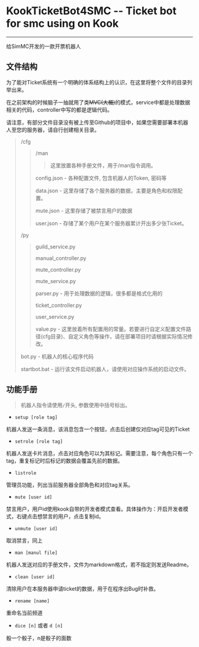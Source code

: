 # KookTicketBot4SMC -- Ticket bot for smc using on Kook
--- 
给SimMC开发的一款开票机器人

## 文件结构
为了能对Ticket系统有一个明确的体系结构上的认识，在这里将整个文件的目录列举出来。

在之前架构的时候脑子一抽就用了类~~MVC(大概)~~的模式，service中都是处理数据相关的代码，controller中写的都是逻辑代码。

请注意，有部分文件目录没有被上传至Github的项目中，如果您需要部署本机器人至您的服务器，请自行创建相关目录。

> /cfg
>  > /man
>  >  > 这里放置各种手册文件，用于/man指令调用。
>  >
>  > config.json - 各种配置文件, 包含机器人的Token, 密码等
>  >
>  > data.json - 这里存储了各个服务器的数据，主要是角色和权限配置。
>  >
>  > mute.json - 这里存储了被禁言用户的数据
>  >
>  > user.json - 存储了某个用户在某个服务器累计开出多少张Ticket。
> 
> /py
>  > guild_service.py 
>  >
>  > manual_controller.py
>  >
>  > mute_controller.py
>  >
>  > mute_service.py
>  >
>  > parser.py - 用于处理数据的逻辑，很多都是格式化用的
>  >
>  > ticket_controller.py
>  >
>  > user_service.py
>  >
>  > value.py - 这里放着所有配置用的常量。若要进行自定义配置文件路径(cfg目录)、自定义角色等操作，请在部署项目时请根据实际情况修改。
> 
> bot.py - 机器人的核心程序代码
>
> startbot.bat - 运行该文件启动机器人，请使用对应操作系统的启动文件。

## 功能手册
> 机器人指令请使用`/`开头, 参数使用中括号标出。

- `setup [role tag]`

机器人发送一条消息，该消息包含一个按钮，点击后创建仅对应tag可见的Ticket

- `setrole [role tag]`

机器人发送卡片消息，点击对应角色可以为其标记。需要注意，每个角色只有一个tag，重复标记时后标记的数据会覆盖先前的数据。

- `listrole`

管理员功能，列出当前服务器全部角色和对应tag关系。

- `mute [user id]`

禁言用户，用户id使用kook自带的开发者模式查看。具体操作为：开启开发者模式，右键点击想禁言的用户，点击复制id。

- `unmute [user id]`

取消禁言，同上

- `man [manul file]`

机器人发送对应的手册文件，文件为markdown格式，若不指定则发送Readme。

- `clean [user id]`

清除用户在本服务器申请ticket的数据，用于在程序出Bug时补救。

- `rename [name]`

重命名当前频道

- `dice [n]` 或者 `d [n]`

骰一个骰子，n是骰子的面数